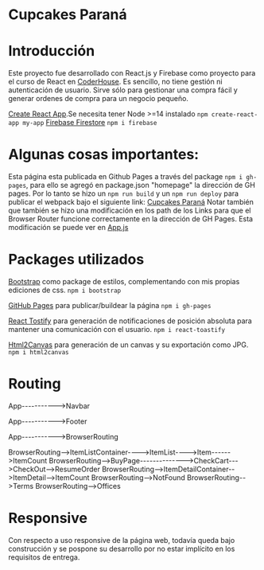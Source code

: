 Cupcakes Paraná
=========================
# Introducción
Este proyecto fue desarrollado con React.js y Firebase como proyecto para el curso de React en [CoderHouse](https://www.coderhouse.com/). Es sencillo, no tiene gestión ni autenticación de usuario. Sirve sólo para gestionar una compra fácil y generar ordenes de compra para un negocio pequeño.

[Create React App](https://github.com/facebook/create-react-app).Se necesita tener Node >=14 instalado
`npm create-react-app my-app`
[Firebase Firestore](https://firebase.google.com/docs/web/setup?hl=es)
`npm i firebase`

Algunas cosas importantes:
=========================
Esta página esta publicada en Github Pages a través del package `npm i gh-pages`, para ello se agregó en package.json "homepage" la dirección de GH pages. Por lo tanto se hizo un `npm run build` y un `npm run deploy` para publicar el webpack bajo el siguiente link: [Cupcakes Paraná](https://seroselli.github.io/cuParana-Roselli/)
 Notar también que también se hizo una modificación en los path de los Links para que el Browser Router funcione correctamente en la dirección de GH Pages. Esta modificación se puede ver en [App.js](https://github.com/seroselli/cuParana-Roselli/blob/main/src/App.js)
# Packages utilizados

[Bootstrap](https://www.npmjs.com/package/bootstrap) como package de estilos, complementando con mis propias ediciones de css.
 `npm i bootstrap`

[GitHub Pages](https://www.npmjs.com/package/gh-pages) para publicar/buildear la página
 `npm i gh-pages`

[React Tostify](https://www.npmjs.com/package/react-toastify) para generación de notificaciones de posición absoluta para mantener una comunicación con el usuario.
 `npm i react-toastify`

[Html2Canvas](https://html2canvas.hertzen.com/documentation) para generación de un canvas y su exportación como JPG. `npm i html2canvas`

Routing
=========================

App----------->Navbar

App----------->Footer

App----------->BrowserRouting

BrowserRouting-->ItemListContainer---->ItemList---->Item------>ItemCount
BrowserRouting-->BuyPage-------------->CheckCart--->CheckOut-->ResumeOrder
BrowserRouting-->ItemDetailContainer-->ItemDetail-->ItemCount
BrowserRouting-->NotFound
BrowserRouting-->Terms
BrowserRouting-->Offices

Responsive
=========================
Con respecto a uso responsive de la página web, todavía queda bajo construcción y se pospone su desarrollo por no estar implícito en los requisitos de entrega.
